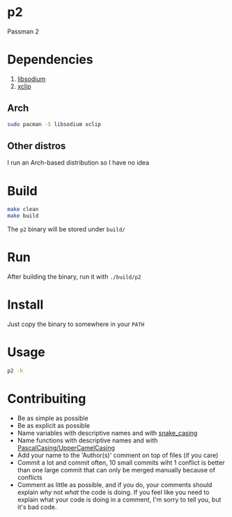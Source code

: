 # p2
Passman 2

# Dependencies
1. [libsodium](https://libsodium.org/)
1. [xclip](https://github.com/astrand/xclip)

## Arch
```sh
sudo pacman -S libsodium xclip
```

## Other distros
I run an Arch-based distribution so I have no idea

# Build
```sh
make clean
make build
```
The `p2` binary will be stored under `build/`

# Run
After building the binary, run it with `./build/p2`

# Install
Just copy the binary to somewhere in your `PATH`

# Usage
```sh
p2 -h
```

# Contribuiting
- Be as simple as possible
- Be as explicit as possible
- Name variables with descriptive names and with [snake_casing](https://en.wikipedia.org/wiki/Snake_case)
- Name functions with descriptive names and with [PascalCasing/UpperCamelCasing](https://en.wikipedia.org/wiki/Camel_case)
- Add your name to the 'Author(s)' comment on top of files (if you care)
- Commit a lot and commit often, 10 small commits wiht 1 conflict is better than one large commit that can only be merged manually because of conflicts
- Comment as little as possible, and if you do, your comments should explain *why* not *what* the code is doing. If you feel like you need to explain what your code is doing in a comment, I'm sorry to tell you, but it's bad code.
